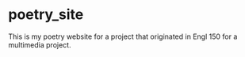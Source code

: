 # poetry_site
This is my poetry website for a project that originated in Engl 150 for a multimedia project.
